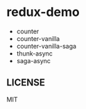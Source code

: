 # redux-demo

* counter
* counter-vanilla
* counter-vanilla-saga
* thunk-async
* saga-async

## LICENSE

MIT
